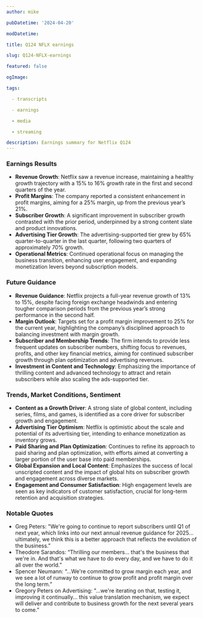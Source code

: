 ```yaml
---
author: mike

pubDatetime: '2024-04-20'

modDatetime:

title: Q124 NFLX earnings

slug: Q124-NFLX-earnings

featured: false

ogImage: 

tags:

  - transcripts

  - earnings

  - media

  - streaming

description: Earnings summary for Netflix Q124
---
```


### Earnings Results
- **Revenue Growth**: Netflix saw a revenue increase, maintaining a healthy growth trajectory with a 15% to 16% growth rate in the first and second quarters of the year.
- **Profit Margins**: The company reported a consistent enhancement in profit margins, aiming for a 25% margin, up from the previous year’s 21%.
- **Subscriber Growth**: A significant improvement in subscriber growth contrasted with the prior period, underpinned by a strong content slate and product innovations.
- **Advertising Tier Growth**: The advertising-supported tier grew by 65% quarter-to-quarter in the last quarter, following two quarters of approximately 70% growth.
- **Operational Metrics**: Continued operational focus on managing the business transition, enhancing user engagement, and expanding monetization levers beyond subscription models.

### Future Guidance
- **Revenue Guidance**: Netflix projects a full-year revenue growth of 13% to 15%, despite facing foreign exchange headwinds and entering tougher comparison periods from the previous year’s strong performance in the second half.
- **Margin Outlook**: Targets set for a profit margin improvement to 25% for the current year, highlighting the company’s disciplined approach to balancing investment with margin growth.
- **Subscriber and Membership Trends**: The firm intends to provide less frequent updates on subscriber numbers, shifting focus to revenues, profits, and other key financial metrics, aiming for continued subscriber growth through plan optimization and advertising revenues.
- **Investment in Content and Technology**: Emphasizing the importance of thrilling content and advanced technology to attract and retain subscribers while also scaling the ads-supported tier.

### Trends, Market Conditions, Sentiment
- **Content as a Growth Driver**: A strong slate of global content, including series, films, and games, is identified as a core driver for subscriber growth and engagement.
- **Advertising Tier Optimism**: Netflix is optimistic about the scale and potential of its advertising tier, intending to enhance monetization as inventory grows.
- **Paid Sharing and Plan Optimization**: Continues to refine its approach to paid sharing and plan optimization, with efforts aimed at converting a larger portion of the user base into paid memberships.
- **Global Expansion and Local Content**: Emphasizes the success of local unscripted content and the impact of global hits on subscriber growth and engagement across diverse markets.
- **Engagement and Consumer Satisfaction**: High engagement levels are seen as key indicators of customer satisfaction, crucial for long-term retention and acquisition strategies.

### Notable Quotes
- Greg Peters: "We're going to continue to report subscribers until Q1 of next year, which links into our next annual revenue guidance for 2025... ultimately, we think this is a better approach that reflects the evolution of the business.”
- Theodore Sarandos: “Thrilling our members... that's the business that we're in. And that's what we have to do every day, and we have to do it all over the world.”
- Spencer Neumann: “...We're committed to grow margin each year, and we see a lot of runway to continue to grow profit and profit margin over the long term.”
- Gregory Peters on Advertising: "...we're iterating on that, testing it, improving it continually... this value translation mechanism, we expect will deliver and contribute to business growth for the next several years to come.”

